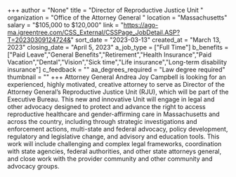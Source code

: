+++
author = "None"
title = "Director of Reproductive Justice Unit "
organization = "Office of the Attorney General "
location = "Massachusetts"
salary = "$105,000 to $120,000"
link = "https://ago-ma.igreentree.com/CSS_External/CSSPage_JobDetail.ASP?T=20230309124724&"
sort_date = "2023-03-13"
created_at = "March 13, 2023"
closing_date = "April 5, 2023"
a_job_type = ["Full Time"]
b_benefits = ["Paid Leave","General Benefits","Retirement","Health Insurance","Paid Vacation","Dental","Vision","Sick time","Life insurance","Long-term disability insurance"]
c_feedback = ""
aa_degrees_required = "Law degree required"
thumbnail = ""
+++
Attorney General Andrea Joy Campbell is looking for an experienced, highly motivated, creative attorney to serve as Director of the Attorney General’s Reproductive Justice Unit (RJU), which will be part of the Executive Bureau.  This new and innovative Unit will engage in legal and other advocacy designed to protect and advance the right to access reproductive healthcare and gender-affirming care in Massachusetts and across the country, including through strategic investigations and enforcement actions, multi-state and federal advocacy, policy development, regulatory and legislative change, and advisory and education tools.  This work will include challenging and complex legal frameworks, coordination with state agencies, federal authorities, and other state attorneys general, and close work with the provider community and other community and advocacy groups. 